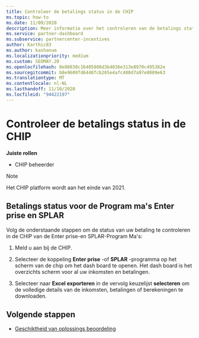 ```yaml
---
title: Controleer de betalings status in de CHIP
ms.topic: how-to
ms.date: 11/09/2020
description: Meer informatie over het controleren van de betalings status in CHIP.
ms.service: partner-dashboard
ms.subservice: partnercenter-incentives
author: Karthic83
ms.author: kashanum
ms.localizationpriority: medium
ms.custom: SEOMAY.20
ms.openlocfilehash: 0e86030c16405808d3b4036e313e8970c495382e
ms.sourcegitcommit: b8e9609fd6448fcb265e4afc480d7a97e8009e63
ms.translationtype: MT
ms.contentlocale: nl-NL
ms.lasthandoff: 11/10/2020
ms.locfileid: "94422197"
---
```

# <a name="check-payment-status-in-chip"></a>Controleer de betalings status in de CHIP

**Juiste rollen**

- CHIP beheerder

>[!NOTE]
>Het CHIP platform wordt aan het einde van 2021.

## <a name="payment-status-for-the-enterprise-and-splar-programs"></a>Betalings status voor de Program ma's Enter prise en SPLAR

Volg de onderstaande stappen om de status van uw betaling te controleren in de CHIP van de Enter prise-en SPLAR-Program Ma's:

1. Meld u aan bij de CHIP.
 
1. Selecteer de koppeling **Enter prise** -of **SPLAR** -programma op het scherm van de chip om het dash board te openen. Het dash board is het overzichts scherm voor al uw inkomsten en betalingen.
 
1. Selecteer naar  **Excel exporteren** in de vervolg keuzelijst **selecteren** om de volledige details van de inkomsten, betalingen of berekeningen te downloaden.

## <a name="next-steps"></a>Volgende stappen

- [Geschiktheid van oplossings beoordeling](chip-solution-assessment.md) 

